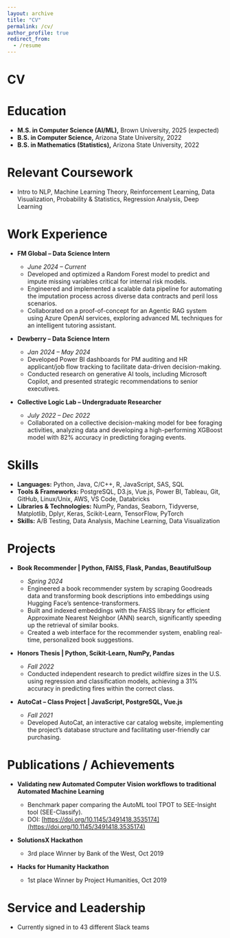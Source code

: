 ```yaml
---
layout: archive
title: "CV"
permalink: /cv/
author_profile: true
redirect_from:
  - /resume
---
```

# CV
<!-- {% include base_path %} -->

Education
======
* **M.S. in Computer Science (AI/ML),** Brown University, 2025 (expected)  
  <!-- * GPA: 4.0 -->
* **B.S. in Computer Science,** Arizona State University, 2022  
* **B.S. in Mathematics (Statistics),** Arizona State University, 2022  
  <!-- * GPA: 3.84 -->

Relevant Coursework
======
* Intro to NLP, Machine Learning Theory, Reinforcement Learning, Data Visualization, Probability & Statistics, Regression Analysis, Deep Learning

Work Experience
======
* **FM Global – Data Science Intern**  
  * *June 2024 – Current*
  * Developed and optimized a Random Forest model to predict and impute missing variables critical for internal risk models.
  * Engineered and implemented a scalable data pipeline for automating the imputation process across diverse data contracts and peril loss scenarios.
  * Collaborated on a proof-of-concept for an Agentic RAG system using Azure OpenAI services, exploring advanced ML techniques for an intelligent tutoring assistant.

* **Dewberry – Data Science Intern**  
  * *Jan 2024 – May 2024*
  * Developed Power BI dashboards for PM auditing and HR applicant/job flow tracking to facilitate data-driven decision-making.
  * Conducted research on generative AI tools, including Microsoft Copilot, and presented strategic recommendations to senior executives.

* **Collective Logic Lab – Undergraduate Researcher**  
  * *July 2022 – Dec 2022*
  * Collaborated on a collective decision-making model for bee foraging activities, analyzing data and developing a high-performing XGBoost model with 82% accuracy in predicting foraging events.

Skills
======
* **Languages:** Python, Java, C/C++, R, JavaScript, SAS, SQL
* **Tools & Frameworks:** PostgreSQL, D3.js, Vue.js, Power BI, Tableau, Git, GitHub, Linux/Unix, AWS, VS Code, Databricks
* **Libraries & Technologies:** NumPy, Pandas, Seaborn, Tidyverse, Matplotlib, Dplyr, Keras, Scikit-Learn, TensorFlow, PyTorch
* **Skills:** A/B Testing, Data Analysis, Machine Learning, Data Visualization

Projects
======
* **Book Recommender | Python, FAISS, Flask, Pandas, BeautifulSoup**  
  * *Spring 2024*
  * Engineered a book recommender system by scraping Goodreads data and transforming book descriptions into embeddings using Hugging Face’s sentence-transformers.
  * Built and indexed embeddings with the FAISS library for efficient Approximate Nearest Neighbor (ANN) search, significantly speeding up the retrieval of similar books.
  * Created a web interface for the recommender system, enabling real-time, personalized book suggestions.

* **Honors Thesis | Python, Scikit-Learn, NumPy, Pandas**  
  * *Fall 2022*
  * Conducted independent research to predict wildfire sizes in the U.S. using regression and classification models, achieving a 31% accuracy in predicting fires within the correct class.

* **AutoCat – Class Project | JavaScript, PostgreSQL, Vue.js**  
  * *Fall 2021*
  * Developed AutoCat, an interactive car catalog website, implementing the project’s database structure and facilitating user-friendly car purchasing.

Publications / Achievements
======
* **Validating new Automated Computer Vision workflows to traditional Automated Machine Learning**  
  * Benchmark paper comparing the AutoML tool TPOT to SEE-Insight tool (SEE-Classify).
  * DOI: [https://doi.org/10.1145/3491418.3535174](https://doi.org/10.1145/3491418.3535174)

* **SolutionsX Hackathon**  
  * 3rd place Winner by Bank of the West, Oct 2019

* **Hacks for Humanity Hackathon**  
  * 1st place Winner by Project Humanities, Oct 2019

Service and Leadership
======
* Currently signed in to 43 different Slack teams
